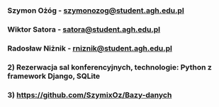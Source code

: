 ### Szymon Ożóg - szymonozog@student.agh.edu.pl
### Wiktor Satora - satora@student.agh.edu.pl
### Radosław Niżnik - rniznik@student.agh.edu.pl
### 2) Rezerwacja sal konferencyjnych, technologie: Python z framework Django, SQLite
### 3) https://github.com/SzymixOz/Bazy-danych
